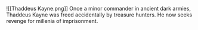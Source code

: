 
![[Thaddeus Kayne.png]]
Once a minor commander in ancient dark armies, Thaddeus Kayne was freed accidentally by treasure hunters. He now seeks revenge for millenia of imprisonment. 

